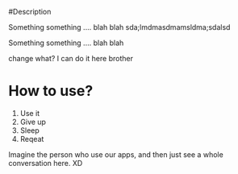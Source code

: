 #Description



Something something .... blah blah sda;lmdmasdmamsldma;sdalsd

Something something .... blah blah 

change what?
I can do it here brother


# How to use?
1. Use it
2. Give up
3. Sleep
4. Reqeat

Imagine the person who use our apps, and then just see a whole conversation here. XD
